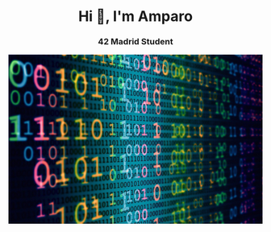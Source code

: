 
<div id="header" align="center">
  <h1 align="center">Hi 👋, I'm Amparo</h1>
  <h3> 42 Madrid Student </h3>
    <img src="image1.jpg" width="1000" />
     
</div>

